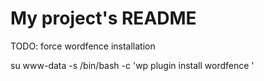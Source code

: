 # My project's README

TODO: force wordfence installation

su www-data -s /bin/bash -c 'wp plugin install wordfence ' 

